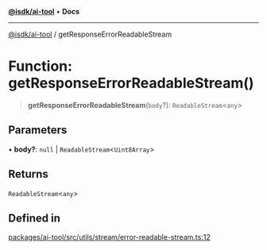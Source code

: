 [**@isdk/ai-tool**](../README.md) • **Docs**

***

[@isdk/ai-tool](../globals.md) / getResponseErrorReadableStream

# Function: getResponseErrorReadableStream()

> **getResponseErrorReadableStream**(`body`?): `ReadableStream`\<`any`\>

## Parameters

• **body?**: `null` \| `ReadableStream`\<`Uint8Array`\>

## Returns

`ReadableStream`\<`any`\>

## Defined in

[packages/ai-tool/src/utils/stream/error-readable-stream.ts:12](https://github.com/isdk/ai-tool.js/blob/37ada542a786fbbc770f2d61beb564f6e603941d/src/utils/stream/error-readable-stream.ts#L12)
